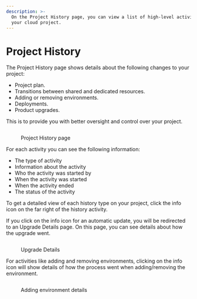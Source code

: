 ```yaml
---
description: >-
  On the Project History page, you can view a list of high-level activities for
  your cloud project.
---
```


# Project History

The Project History page shows details about the following changes to your project:

* Project plan.
* Transitions between shared and dedicated resources.
* Adding or removing environments.
* Deployments.
* Product upgrades.

This is to provide you with better oversight and control over your project.

<figure><img src=".gitbook/assets/image (12) (1).png" alt=""><figcaption><p>Project History page</p></figcaption></figure>

For each activity you can see the following information:

* The type of activity
* Information about the activity
* Who the activity was started by
* When the activity was started
* When the activity ended
* The status of the activity

To get a detailed view of each history type on your project, click the info icon on the far right of the history activity.

If you click on the info icon for an automatic update, you will be redirected to an Upgrade Details page. On this page, you can see details about how the upgrade went.

<figure><img src=".gitbook/assets/image (14) (1).png" alt=""><figcaption><p>Upgrade Details</p></figcaption></figure>

For activities like adding and removing environments, clicking on the info icon will show details of how the process went when adding/removing the environment.

<figure><img src=".gitbook/assets/image (15) (1).png" alt=""><figcaption><p>Adding environment details</p></figcaption></figure>

